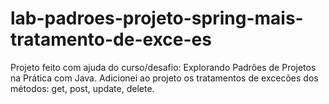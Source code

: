 # lab-padroes-projeto-spring-mais-tratamento-de-exce-es
Projeto feito com ajuda do curso/desafio: Explorando Padrões de Projetos na Prática com Java.
Adicionei ao projeto os tratamentos de excecões dos métodos: get, post, update, delete.
